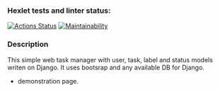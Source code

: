 ### Hexlet tests and linter status:
[![Actions Status](https://github.com/leilanimoone/python-project-52/workflows/hexlet-check/badge.svg)](https://github.com/leilanimoone/python-project-52/actions)
[![Maintainability](https://api.codeclimate.com/v1/badges/325bdd121258234800a1/maintainability)](https://codeclimate.com/github/leilanimoone/python-project-52/maintainability)

### Description

This simple web task manager with user, task, label and status models writen on Django. It uses bootsrap and any available DB for Django.

- demonstration page.